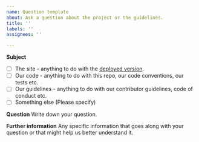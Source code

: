 ```yaml
---
name: Question template
about: Ask a question about the project or the guidelines.
title: ''
labels: ''
assignees: ''

---
```


**Subject**
- [ ] The site - anything to do with the [deployed version](https://send-hug.herokuapp.com/).
- [ ] Our code - anything to do with this repo, our code conventions, our tests etc.
- [ ] Our guidelines - anything to do with our contributor guidelines, code of conduct etc.
- [ ] Something else (Please specify)

**Question**
Write down your question.

**Further information**
Any specific information that goes along with your question or that might help us better understand it.
